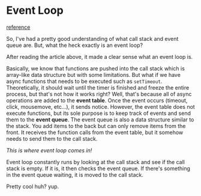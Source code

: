 # Event Loop

[reference](https://hackernoon.com/understanding-js-the-event-loop-959beae3ac40)

So, I've had a pretty good understanding of what call stack and event queue are. But, what the heck exactly is an event loop?

After reading the article above, it made a clear sense what an event loop is.

Basically, we know that functions are pushed into the call stack which is array-like data structure but with some limitations.
But what if we have async functions that needs to be executed such as `setTimeout`. Theoretically, it should wait until the timer is finished and freeze the entire process, but that's not how it works right?
Well, that's because all of async operations are added to the **event table**. Once the event occurs (timeout, click, mousemove, etc...), it sends notice. However, the event table does not execute functions, but its sole purpose is to keep track of events and send them to the **event queue**.
The event queue is also a data structure similar to the stack. You add items to the back but can only remove items from the front. It receives the function calls from the event table, but it somehow needs to send them to the call stack.

*This is where event loop comes in!*

Event loop constantly runs by looking at the call stack and see if the call stack is empty. If it is, it then checks the event queue. If there's something in the event queue waiting, it is moved to the call stack.

Pretty cool huh?
yup.